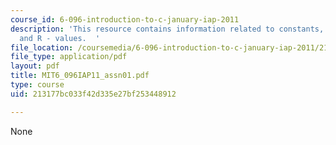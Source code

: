 ```yaml
---
course_id: 6-096-introduction-to-c-january-iap-2011
description: 'This resource contains information related to constants, L - values
  and R - values.  '
file_location: /coursemedia/6-096-introduction-to-c-january-iap-2011/213177bc033f42d335e27bf253448912_MIT6_096IAP11_assn01.pdf
file_type: application/pdf
layout: pdf
title: MIT6_096IAP11_assn01.pdf
type: course
uid: 213177bc033f42d335e27bf253448912

---
```

None